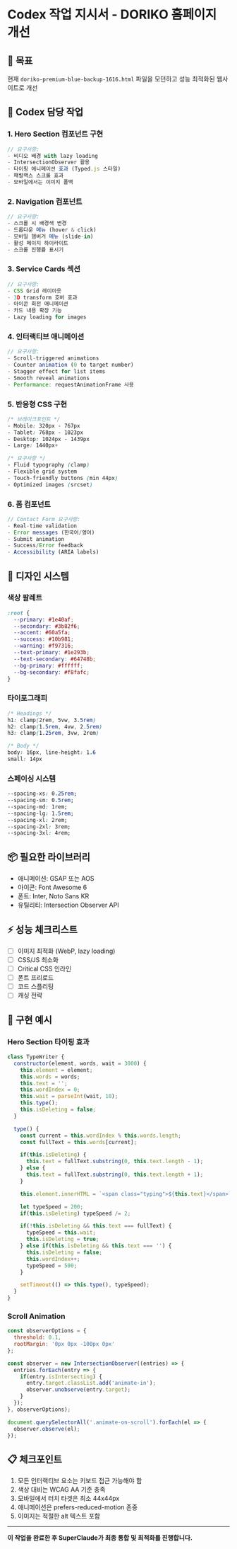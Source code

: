 # Codex 작업 지시서 - DORIKO 홈페이지 개선

## 🎯 목표
현재 `doriko-premium-blue-backup-1616.html` 파일을 모던하고 성능 최적화된 웹사이트로 개선

## 📝 Codex 담당 작업

### 1. Hero Section 컴포넌트 구현
```javascript
// 요구사항:
- 비디오 배경 with lazy loading
- IntersectionObserver 활용
- 타이핑 애니메이션 효과 (Typed.js 스타일)
- 패럴랙스 스크롤 효과
- 모바일에서는 이미지 폴백
```

### 2. Navigation 컴포넌트
```javascript
// 요구사항:
- 스크롤 시 배경색 변경
- 드롭다운 메뉴 (hover & click)
- 모바일 햄버거 메뉴 (slide-in)
- 활성 페이지 하이라이트
- 스크롤 진행률 표시기
```

### 3. Service Cards 섹션
```javascript
// 요구사항:
- CSS Grid 레이아웃
- 3D transform 호버 효과
- 아이콘 회전 애니메이션
- 카드 내용 확장 기능
- Lazy loading for images
```

### 4. 인터랙티브 애니메이션
```javascript
// 요구사항:
- Scroll-triggered animations
- Counter animation (0 to target number)
- Stagger effect for list items
- Smooth reveal animations
- Performance: requestAnimationFrame 사용
```

### 5. 반응형 CSS 구현
```css
/* 브레이크포인트 */
- Mobile: 320px - 767px
- Tablet: 768px - 1023px  
- Desktop: 1024px - 1439px
- Large: 1440px+

/* 요구사항 */
- Fluid typography (clamp)
- Flexible grid system
- Touch-friendly buttons (min 44px)
- Optimized images (srcset)
```

### 6. 폼 컴포넌트
```javascript
// Contact Form 요구사항:
- Real-time validation
- Error messages (한국어/영어)
- Submit animation
- Success/Error feedback
- Accessibility (ARIA labels)
```

## 🎨 디자인 시스템

### 색상 팔레트
```css
:root {
  --primary: #1e40af;
  --secondary: #3b82f6;
  --accent: #60a5fa;
  --success: #10b981;
  --warning: #f97316;
  --text-primary: #1e293b;
  --text-secondary: #64748b;
  --bg-primary: #ffffff;
  --bg-secondary: #f8fafc;
}
```

### 타이포그래피
```css
/* Headings */
h1: clamp(2rem, 5vw, 3.5rem)
h2: clamp(1.5rem, 4vw, 2.5rem)
h3: clamp(1.25rem, 3vw, 2rem)

/* Body */
body: 16px, line-height: 1.6
small: 14px
```

### 스페이싱 시스템
```css
--spacing-xs: 0.25rem;
--spacing-sm: 0.5rem;
--spacing-md: 1rem;
--spacing-lg: 1.5rem;
--spacing-xl: 2rem;
--spacing-2xl: 3rem;
--spacing-3xl: 4rem;
```

## 📦 필요한 라이브러리
- 애니메이션: GSAP 또는 AOS
- 아이콘: Font Awesome 6
- 폰트: Inter, Noto Sans KR
- 유틸리티: Intersection Observer API

## ⚡ 성능 체크리스트
- [ ] 이미지 최적화 (WebP, lazy loading)
- [ ] CSS/JS 최소화
- [ ] Critical CSS 인라인
- [ ] 폰트 프리로드
- [ ] 코드 스플리팅
- [ ] 캐싱 전략

## 🔧 구현 예시

### Hero Section 타이핑 효과
```javascript
class TypeWriter {
  constructor(element, words, wait = 3000) {
    this.element = element;
    this.words = words;
    this.text = '';
    this.wordIndex = 0;
    this.wait = parseInt(wait, 10);
    this.type();
    this.isDeleting = false;
  }

  type() {
    const current = this.wordIndex % this.words.length;
    const fullText = this.words[current];

    if(this.isDeleting) {
      this.text = fullText.substring(0, this.text.length - 1);
    } else {
      this.text = fullText.substring(0, this.text.length + 1);
    }

    this.element.innerHTML = `<span class="typing">${this.text}</span>`;

    let typeSpeed = 200;
    if(this.isDeleting) typeSpeed /= 2;

    if(!this.isDeleting && this.text === fullText) {
      typeSpeed = this.wait;
      this.isDeleting = true;
    } else if(this.isDeleting && this.text === '') {
      this.isDeleting = false;
      this.wordIndex++;
      typeSpeed = 500;
    }

    setTimeout(() => this.type(), typeSpeed);
  }
}
```

### Scroll Animation
```javascript
const observerOptions = {
  threshold: 0.1,
  rootMargin: '0px 0px -100px 0px'
};

const observer = new IntersectionObserver((entries) => {
  entries.forEach(entry => {
    if(entry.isIntersecting) {
      entry.target.classList.add('animate-in');
      observer.unobserve(entry.target);
    }
  });
}, observerOptions);

document.querySelectorAll('.animate-on-scroll').forEach(el => {
  observer.observe(el);
});
```

## 📋 체크포인트
1. 모든 인터랙티브 요소는 키보드 접근 가능해야 함
2. 색상 대비는 WCAG AA 기준 충족
3. 모바일에서 터치 타겟은 최소 44x44px
4. 애니메이션은 prefers-reduced-motion 존중
5. 이미지는 적절한 alt 텍스트 포함

---

**이 작업을 완료한 후 SuperClaude가 최종 통합 및 최적화를 진행합니다.**